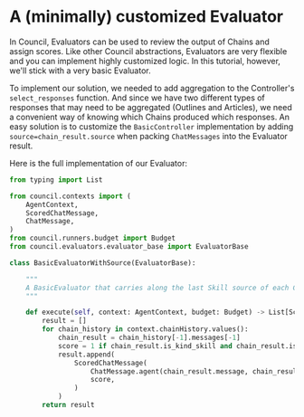# A (minimally) customized Evaluator

In Council, Evaluators can be used to review the output of Chains and assign scores. Like other Council abstractions, Evaluators are very flexible and you can implement highly customized logic. In this tutorial, however, we'll stick with a very basic Evaluator.

To implement our solution, we needed to add aggregation to the Controller's `select_responses` function. And since we have two different types of responses that may need to be aggregated (Outlines and Articles), we need a convenient way of knowing which Chains produced which responses. An easy solution is to customize the `BasicController` implementation by adding `source=chain_result.source` when packing `ChatMessages` into the Evaluator result.

Here is the full implementation of our Evaluator:

```python
from typing import List

from council.contexts import (
    AgentContext,
    ScoredChatMessage,
    ChatMessage,
)
from council.runners.budget import Budget
from council.evaluators.evaluator_base import EvaluatorBase

class BasicEvaluatorWithSource(EvaluatorBase):

    """
    A BasicEvaluator that carries along the last Skill source of each Chain ExecutionUnit.
    """

    def execute(self, context: AgentContext, budget: Budget) -> List[ScoredChatMessage]:
        result = []
        for chain_history in context.chainHistory.values():
            chain_result = chain_history[-1].messages[-1]
            score = 1 if chain_result.is_kind_skill and chain_result.is_ok else 0
            result.append(
                ScoredChatMessage(
                    ChatMessage.agent(chain_result.message, chain_result.data, source=chain_result.source, is_error=chain_result.is_error),
                    score,
                )
            )
        return result
```
